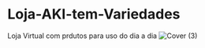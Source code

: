 # Loja-AKI-tem-Variedades
Loja Virtual com  prdutos para uso do dia a dia 
![Cover (3)](https://github.com/luizsimi/Loja-AKI-tem-Variedades/assets/141957782/5596eb7c-f77d-43e6-88c4-10e4285a670f)

